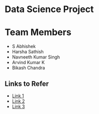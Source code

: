 # Data Science Project

# Team Members
 - S Abhishek
 - Harsha Sathish
 - Navneeth Kumar Singh
 - Arvind Kumar K
 - Bikash Chandra


## Links to Refer

- [Link 1](https://www.mktr.ai/applications-and-methods-in-data-science-customer-segmentation/)
- [Link 2](https://github.com/anujvyas/Machine-Learning-Projects/tree/master/Mall%20Customer%20Segmentation)
- [Link 3](https://www.mktr.ai/how-to-ignite-growth-with-customer-segmentation/)
